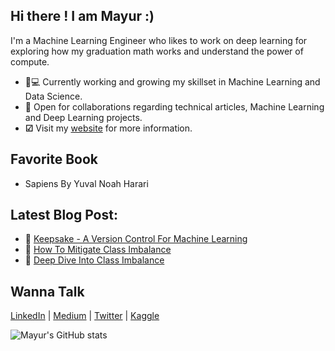 ## Hi there ! I am Mayur :)

I'm a Machine Learning Engineer who likes to work on deep learning for exploring how my graduation math works and understand the power of compute.

   * 👨💻 Currently working and growing my skillset in Machine Learning and Data Science.
   * 🤝 Open for collaborations regarding technical articles, Machine Learning and Deep Learning projects.
   * **☑** Visit my [website](https://mayurji.github.io/) for more information.

## Favorite Book
   * Sapiens By Yuval Noah Harari

## Latest Blog Post:
   * 📑 [Keepsake - A Version Control For Machine Learning](mayurji.github.io/machine-learning/keepsake)
   * 📑 [How To Mitigate Class Imbalance](https://mayurji.github.io/machine-learning/class_imbalance_2)
   * 📑 [Deep Dive Into Class Imbalance](mayurji.github.io/machine-learning/class_imbalance)
   
  
   
## Wanna Talk 

 [LinkedIn](http://linkedin.com/in/mayur-jain-ds/) | [Medium](https://medium.com/@mayur87545) | [Twitter](https://twitter.com/mayur__22/) | [Kaggle](https://www.kaggle.com/mayurjain)
 
 ![Mayur's GitHub stats](https://github-readme-stats.vercel.app/api?username=mayurji&count_private=true&show_icons=true&theme=radical)
 
